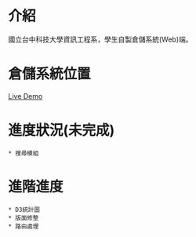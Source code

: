 # 介紹
國立台中科技大學資訊工程系，學生自製倉儲系統(Web)端。

# 倉儲系統位置

[Live Demo](http://vot.topweb.io/)

# 進度狀況(未完成) 
	* 搜尋模組	

# 進階進度
	* D3統計圖
	* 版面修整
	* 路由處理
